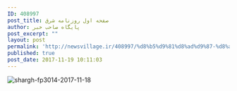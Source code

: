 ```yaml
---
ID: 408997
post_title: صفحه اول روزنامه شرق
author: پایگاه صاحب خبر
post_excerpt: ""
layout: post
permalink: 'http://newsvillage.ir/408997/%d8%b5%d9%81%d8%ad%d9%87-%d8%a7%d9%88%d9%84-%d8%b1%d9%88%d8%b2%d9%86%d8%a7%d9%85%d9%87-%d8%b4%d8%b1%d9%82-2/'
published: true
post_date: 2017-11-19 10:11:03
---
```

<img src="http://sahebkhabar.ir/download?f=2017/11/18/4/631236.jpg" alt="shargh-fp3014-2017-11-18">